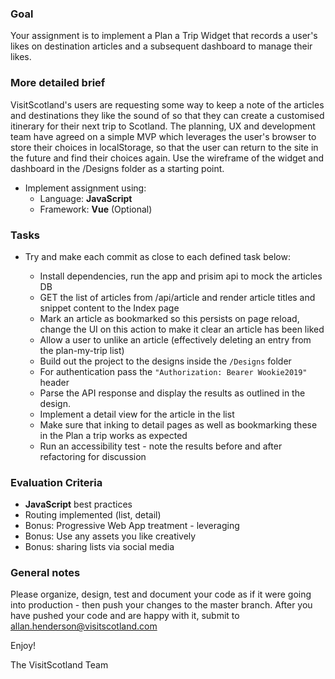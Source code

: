 ### Goal

Your assignment is to implement a Plan a Trip Widget that records a user's likes on destination articles and a subsequent dashboard to manage their likes.

### More detailed brief

VisitScotland's users are requesting some way to keep a note of the articles and destinations they like the sound of so that they can create a customised itinerary for their next trip to Scotland.  The planning, UX and development team have agreed on a simple MVP which leverages the user's browser to store their choices in localStorage, so that the user can return to the site in the future and find their choices again. Use the wireframe of the widget and dashboard in the /Designs folder as a starting point.

-   Implement assignment using:
    -   Language: **JavaScript**
    -   Framework: **Vue** (Optional)

### Tasks

- Try and make each commit as close to each defined task below:

    -   Install dependencies, run the app and prisim api to mock the articles DB
    -   GET the list of articles from /api/article and render article titles and snippet content to the Index page
    -   Mark an article as bookmarked so this persists on page reload, change the UI on this action to make it clear an article has been liked
    -   Allow a user to unlike an article (effectively deleting an entry from the plan-my-trip list)
    -   Build out the project to the designs inside the `/Designs` folder
    -   For authentication pass the `"Authorization: Bearer Wookie2019"` header
    -   Parse the API response and display the results as outlined in the design.
    -   Implement a detail view for the article in the list
    -   Make sure that inking to detail pages as well as bookmarking these in the Plan a trip works as expected
    -   Run an accessibility test - note the results before and after refactoring for discussion

### Evaluation Criteria

-   **JavaScript** best practices
-   Routing implemented (list, detail)
-   Bonus: Progressive Web App treatment - leveraging 
-   Bonus: Use any assets you like creatively
-   Bonus: sharing lists via social media

### General notes

Please organize, design, test and document your code as if it were
going into production - then push your changes to the master branch. After you have pushed your code and are happy with it, submit to allan.henderson@visitscotland.com

Enjoy!

The VisitScotland Team
